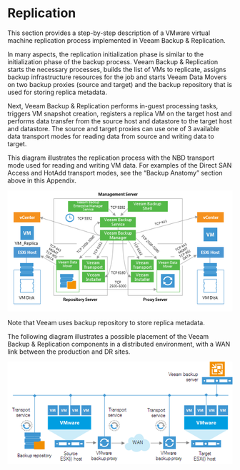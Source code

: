 # Replication

This section provides a step-by-step description of a VMware virtual
machine replication process implemented in Veeam Backup & Replication.

In many aspects, the replication initialization phase is similar to the
initialization phase of the backup process. Veeam Backup & Replication
starts the necessary processes, builds the list of VMs to replicate,
assigns backup infrastructure resources for the job and starts Veeam
Data Movers on two backup proxies (source and target) and the backup
repository that is used for storing replica metadata.

Next, Veeam Backup & Replication performs in-guest processing tasks,
triggers VM snapshot creation, registers a replica VM on the target host
and performs data transfer from the source host and datastore to the
target host and datastore. The source and target proxies can use one of
3 available data transport modes for reading data from source and
writing data to target.

This diagram illustrates the replication process with the NBD transport
mode used for reading and writing VM data. For examples of the Direct
SAN Access and HotAdd transport modes, see the “Backup Anatomy” section
above in this Appendix.

![](../media/image69.png)

Note that Veeam uses backup repository to store replica metadata.

The following diagram illustrates a possible placement of the Veeam
Backup & Replication components in a distributed environment, with a WAN
link between the production and DR sites.

![](../media/image70.png)
